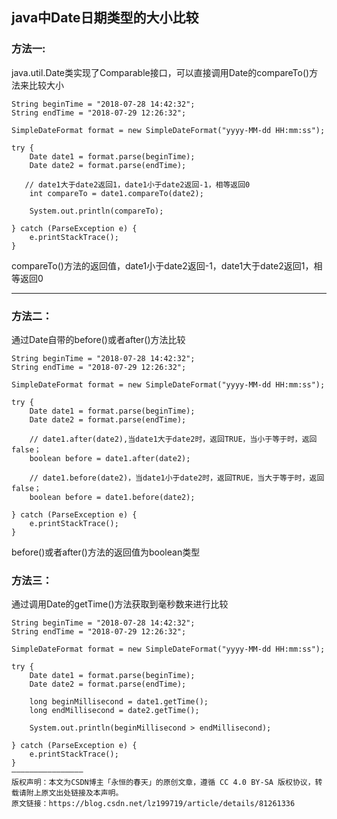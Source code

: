 ## java中Date日期类型的大小比较

### 方法一:

java.util.Date类实现了Comparable接口，可以直接调用Date的compareTo\(\)方法来比较大小

```
String beginTime = "2018-07-28 14:42:32";
String endTime = "2018-07-29 12:26:32";

SimpleDateFormat format = new SimpleDateFormat("yyyy-MM-dd HH:mm:ss");

try {
    Date date1 = format.parse(beginTime);
    Date date2 = format.parse(endTime);

   // date1大于date2返回1，date1小于date2返回-1，相等返回0
    int compareTo = date1.compareTo(date2);

    System.out.println(compareTo);

} catch (ParseException e) {
    e.printStackTrace();
}
```

compareTo\(\)方法的返回值，date1小于date2返回-1，date1大于date2返回1，相等返回0

---

### 方法二：

通过Date自带的before\(\)或者after\(\)方法比较

```
String beginTime = "2018-07-28 14:42:32";
String endTime = "2018-07-29 12:26:32";

SimpleDateFormat format = new SimpleDateFormat("yyyy-MM-dd HH:mm:ss");

try {
    Date date1 = format.parse(beginTime);
    Date date2 = format.parse(endTime);

    // date1.after(date2),当date1大于date2时，返回TRUE，当小于等于时，返回false； 
    boolean before = date1.after(date2);

    // date1.before(date2)，当date1小于date2时，返回TRUE，当大于等于时，返回false； 
    boolean before = date1.before(date2);

} catch (ParseException e) {
    e.printStackTrace();
}
```

before\(\)或者after\(\)方法的返回值为boolean类型

### 方法三：

通过调用Date的getTime\(\)方法获取到毫秒数来进行比较

```
String beginTime = "2018-07-28 14:42:32";
String endTime = "2018-07-29 12:26:32";
 
SimpleDateFormat format = new SimpleDateFormat("yyyy-MM-dd HH:mm:ss");
 
try {
	Date date1 = format.parse(beginTime);
	Date date2 = format.parse(endTime);
	
	long beginMillisecond = date1.getTime();
	long endMillisecond = date2.getTime();
	
	System.out.println(beginMillisecond > endMillisecond);
	
} catch (ParseException e) {
	e.printStackTrace();
}
————————————————
版权声明：本文为CSDN博主「永恒的春天」的原创文章，遵循 CC 4.0 BY-SA 版权协议，转载请附上原文出处链接及本声明。
原文链接：https://blog.csdn.net/lz199719/article/details/81261336
```



